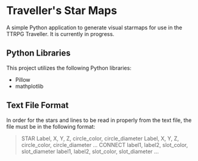 # Traveller's Star Maps	
A simple Python application to generate visual starmaps for use in the TTRPG Traveller. It is currently in progress. 

## Python Libraries
This project utilizes the following Python libraries: 
* Pillow
* mathplotlib

## Text File Format
In order for the stars and lines to be read in properly from the text file, the file must be in the following format:
> STAR
> Label, X, Y, Z, circle_color, circle_diameter
> Label, X, Y, Z, circle_color, circle_diameter
> ...
> CONNECT
> label1, label2, slot_color, slot_diameter
> label1, label2, slot_color, slot_diameter
> ...
